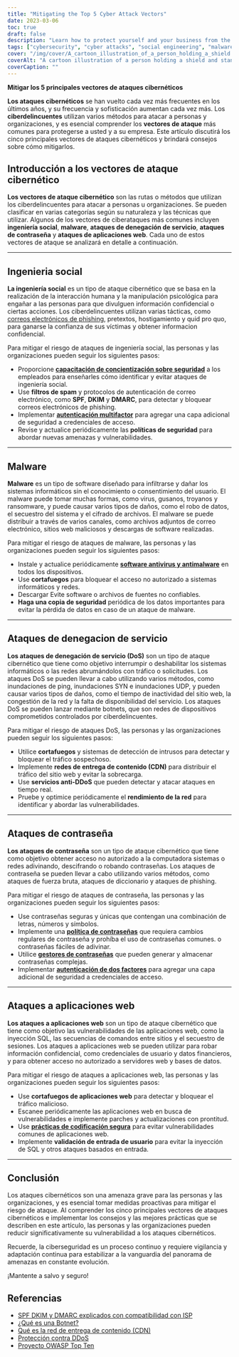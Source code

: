 ```yaml
---
title: "Mitigating the Top 5 Cyber Attack Vectors"
date: 2023-03-06
toc: true
draft: false
description: "Learn how to protect yourself and your business from the most common cyber attack vectors, including social engineering, malware, denial-of-service attacks, password attacks, and web application attacks."
tags: ["cybersecurity", "cyber attacks", "social engineering", "malware", "denial-of-service", "password attacks", "web application attacks", "security awareness", "spam filters", "multi-factor authentication", "antivirus software", "firewalls", "botnets", "CDNs", "anti-DDoS services", "network performance", "vulnerabilities", "protection", "risk mitigation", "information security"]
cover: "/img/cover/A_cartoon_illustration_of_a_person_holding_a_shield.png"
coverAlt: "A cartoon illustration of a person holding a shield and standing in front of a computer with various attack vectors coming towards them."
coverCaption: ""
---
```


 **Mitigar los 5 principales vectores de ataques cibernéticos**  **Los ataques cibernéticos** se han vuelto cada vez más frecuentes en los últimos años, y su frecuencia y sofisticación aumentan cada vez más. Los **ciberdelincuentes** utilizan varios métodos para atacar a personas y organizaciones, y es esencial comprender los **vectores de ataque** más comunes para protegerse a usted y a su empresa. Este artículo discutirá los cinco principales vectores de ataques cibernéticos y brindará consejos sobre cómo mitigarlos.  ## Introducción a los vectores de ataque cibernético  **Los vectores de ataque cibernético** son las rutas o métodos que utilizan los ciberdelincuentes para atacar a personas u organizaciones. Se pueden clasificar en varias categorías según su naturaleza y las técnicas que utilizar. Algunos de los vectores de ciberataques más comunes incluyen **ingeniería social**, **malware**, **ataques de denegación de servicio**, **ataques de contraseña** y **ataques de aplicaciones web**. Cada uno de estos vectores de ataque se analizará en detalle a continuación.  ______  ## Ingenieria social  **La ingeniería social** es un tipo de ataque cibernético que se basa en la realización de la interacción humana y la manipulación psicológica para engañar a las personas para que divulguen información confidencial o ciertas acciones. Los ciberdelincuentes utilizan varias tácticas, como [correos electrónicos de phishing](https://simeononsecurity.ch/articles/how-to-identify-phishing/), pretextos, hostigamiento y quid pro quo, para ganarse la confianza de sus víctimas y obtener informacion confidencial.  Para mitigar el riesgo de ataques de ingeniería social, las personas y las organizaciones pueden seguir los siguientes pasos:  - Proporcione [**capacitación de concientización sobre seguridad**](https://simeononsecurity.ch/articles/how-to-build-and-manage-an-efective-cybersecurity-awareness-training-program/) a los empleados para enseñarles cómo identificar y evitar ataques de ingeniería social. - Use **filtros de spam** y protocolos de autenticación de correo electrónico, como **SPF**, **DKIM** y **DMARC**, para detectar y bloquear correos electrónicos de phishing. - Implementar [**autenticación multifactor**](https://simeononsecurity.ch/articles/what-are-the-diferent-kinds-of-factors-in-mfa/) para agregar una capa adicional de seguridad a credenciales de acceso. - Revise y actualice periódicamente las **políticas de seguridad** para abordar nuevas amenazas y vulnerabilidades.  ______  ## Malware  **Malware** es un tipo de software diseñado para infiltrarse y dañar los sistemas informáticos sin el conocimiento o consentimiento del usuario. El malware puede tomar muchas formas, como virus, gusanos, troyanos y ransomware, y puede causar varios tipos de daños, como el robo de datos, el secuestro del sistema y el cifrado de archivos. El malware se puede distribuir a través de varios canales, como archivos adjuntos de correo electrónico, sitios web maliciosos y descargas de software realizadas.  Para mitigar el riesgo de ataques de malware, las personas y las organizaciones pueden seguir los siguientes pasos:  - Instale y actualice periódicamente [**software antivirus y antimalware**](https://simeononsecurity.ch/recommendations/anti-virus) en todos los dispositivos. - Use **cortafuegos** para bloquear el acceso no autorizado a sistemas informáticos y redes. - Descargar Evite software o archivos de fuentes no confiables. - **Haga una copia de seguridad** periódica de los datos importantes para evitar la pérdida de datos en caso de un ataque de malware.  ______  ## Ataques de denegacion de servicio  **Los ataques de denegación de servicio (DoS)** son un tipo de ataque cibernético que tiene como objetivo interrumpir o deshabilitar los sistemas informáticos o las redes abrumándolos con tráfico o solicitudes. Los ataques DoS se pueden llevar a cabo utilizando varios métodos, como inundaciones de ping, inundaciones SYN e inundaciones UDP, y pueden causar varios tipos de daños, como el tiempo de inactividad del sitio web, la congestión de la red y la falta de disponibilidad del servicio. Los ataques DoS se pueden lanzar mediante botnets, que son redes de dispositivos comprometidos controlados por ciberdelincuentes.  Para mitigar el riesgo de ataques DoS, las personas y las organizaciones pueden seguir los siguientes pasos:  - Utilice **cortafuegos** y sistemas de detección de intrusos para detectar y bloquear el tráfico sospechoso. - Implemente **redes de entrega de contenido (CDN)** para distribuir el tráfico del sitio web y evitar la sobrecarga. - Use **servicios anti-DDoS** que pueden detectar y atacar ataques en tiempo real. - Pruebe y optimice periódicamente el **rendimiento de la red** para identificar y abordar las vulnerabilidades.  ______  ## Ataques de contraseña  **Los ataques de contraseña** son un tipo de ataque cibernético que tiene como objetivo obtener acceso no autorizado a la computadora sistemas o redes adivinando, descifrando o robando contraseñas. Los ataques de contraseña se pueden llevar a cabo utilizando varios métodos, como ataques de fuerza bruta, ataques de diccionario y ataques de phishing.  Para mitigar el riesgo de ataques de contraseña, las personas y las organizaciones pueden seguir los siguientes pasos:  - Use contraseñas seguras y únicas que contengan una combinación de letras, números y símbolos. - Implemente una [**política de contraseñas**](https://simeononsecurity.ch/articles/the-importance-of-password-security-and-best-practices/) que requiera cambios regulares de contraseña y prohíba el uso de contraseñas comunes. o contraseñas fáciles de adivinar. - Utilice [**gestores de contraseñas**](https://simeononsecurity.ch/articles/bitwarden-and-keepassxc-vs-the-rest/) que pueden generar y almacenar contraseñas complejas. - Implementar [**autenticación de dos factores**](https://simeononsecurity.ch/articles/what-are-the-diferent-kinds-of-factors-in-mfa/) para agregar una capa adicional de seguridad a credenciales de acceso.  ______  ## Ataques a aplicaciones web  **Los ataques a aplicaciones web** son un tipo de ataque cibernético que tiene como objetivo las vulnerabilidades de las aplicaciones web, como la inyección SQL, las secuencias de comandos entre sitios y el secuestro de sesiones. Los ataques a aplicaciones web se pueden utilizar para robar información confidencial, como credenciales de usuario y datos financieros, y para obtener acceso no autorizado a servidores web y bases de datos.  Para mitigar el riesgo de ataques a aplicaciones web, las personas y las organizaciones pueden seguir los siguientes pasos:  - Use **cortafuegos de aplicaciones web** para detectar y bloquear el tráfico malicioso. - Escanee periódicamente las aplicaciones web en busca de vulnerabilidades e implemente parches y actualizaciones con prontitud. - Use [**prácticas de codificación segura**](https://simeononsecurity.ch/articles/secure-coding-standards-for-c-sharp/) para evitar vulnerabilidades comunes de aplicaciones web. - Implemente **validación de entrada de usuario** para evitar la inyección de SQL y otros ataques basados en entrada.  ______  ## Conclusión  Los ataques cibernéticos son una amenaza grave para las personas y las organizaciones, y es esencial tomar medidas proactivas para mitigar el riesgo de ataque. Al comprender los cinco principales vectores de ataques cibernéticos e implementar los consejos y las mejores prácticas que se describen en este artículo, las personas y las organizaciones pueden reducir significativamente su vulnerabilidad a los ataques cibernéticos.  Recuerde, la ciberseguridad es un proceso continuo y requiere vigilancia y adaptación continua para estabilizar a la vanguardia del panorama de amenazas en constante evolución.  ¡Mantente a salvo y seguro!  ## Referencias  - [SPF DKIM y DMARC explicados con compatibilidad con ISP](https://netcorecloud.com/tutorials/spf-dkim-dmarc/) - [¿Qué es una Botnet?](https://www.paloaltonetworks.com/cyberpedia/what-is-botnet) - [Qué es la red de entrega de contenido (CDN)](https://www.cloudflare.com/learning/cdn/what-is-a-cdn/) - [Protección contra DDoS](https://www.cloudflare.com/ddos/) - [Proyecto OWASP Top Ten](https://owasp.org/Top10/)